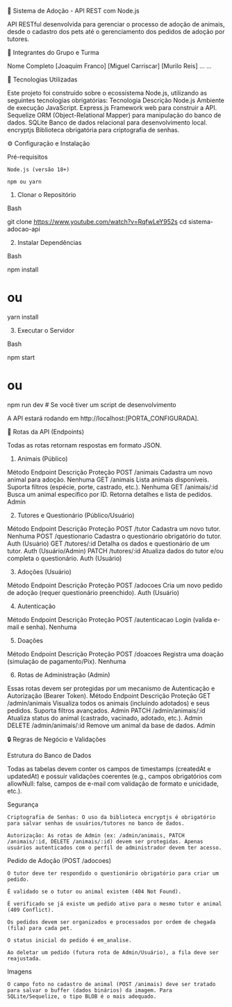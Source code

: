 🐾 Sistema de Adoção - API REST com Node.js

API RESTful desenvolvida para gerenciar o processo de adoção de animais, desde o cadastro dos pets até o gerenciamento dos pedidos de adoção por tutores.

👥 Integrantes do Grupo e Turma

Nome Completo
[Joaquim Franco]
[Miguel Carriscar]
[Murilo Reis]
...	...

🚀 Tecnologias Utilizadas

Este projeto foi construído sobre o ecossistema Node.js, utilizando as seguintes tecnologias obrigatórias:
Tecnologia	Descrição
Node.js	Ambiente de execução JavaScript.
Express.js	Framework web para construir a API.
Sequelize	ORM (Object-Relational Mapper) para manipulação do banco de dados.
SQLite	Banco de dados relacional para desenvolvimento local.
encryptjs	Biblioteca obrigatória para criptografia de senhas.

⚙️ Configuração e Instalação

Pré-requisitos

    Node.js (versão 18+)

    npm ou yarn

1. Clonar o Repositório

Bash

git clone https://www.youtube.com/watch?v=RqfwLeY952s
cd sistema-adocao-api

2. Instalar Dependências

Bash

npm install 
# ou
yarn install


3. Executar o Servidor

Bash

npm start
# ou
npm run dev # Se você tiver um script de desenvolvimento

A API estará rodando em http://localhost:[PORTA_CONFIGURADA].

🧭 Rotas da API (Endpoints)

Todas as rotas retornam respostas em formato JSON.

1. Animais (Público)

Método	Endpoint	Descrição	Proteção
POST	/animais	Cadastra um novo animal para adoção.	Nenhuma
GET	/animais	Lista animais disponíveis. Suporta filtros (espécie, porte, castrado, etc.).	Nenhuma
GET	/animais/:id	Busca um animal específico por ID. Retorna detalhes e lista de pedidos.	Admin

2. Tutores e Questionário (Público/Usuário)

Método	Endpoint	Descrição	Proteção
POST	/tutor	Cadastra um novo tutor.	Nenhuma
POST	/questionario	Cadastra o questionário obrigatório do tutor.	Auth (Usuário)
GET	/tutores/:id	Detalha os dados e questionário de um tutor.	Auth (Usuário/Admin)
PATCH	/tutores/:id	Atualiza dados do tutor e/ou completa o questionário.	Auth (Usuário)

3. Adoções (Usuário)

Método	Endpoint	Descrição	Proteção
POST	/adocoes	Cria um novo pedido de adoção (requer questionário preenchido).	Auth (Usuário)

4. Autenticação

Método	Endpoint	Descrição	Proteção
POST	/autenticacao	Login (valida e-mail e senha).	Nenhuma

5. Doações

Método	Endpoint	Descrição	Proteção
POST	/doacoes	Registra uma doação (simulação de pagamento/Pix).	Nenhuma

6. Rotas de Administração (Admin)

Essas rotas devem ser protegidas por um mecanismo de Autenticação e Autorização (Bearer Token).
Método	Endpoint	Descrição	Proteção
GET	/admin/animais	Visualiza todos os animais (incluindo adotados) e seus pedidos. Suporta filtros avançados.	Admin
PATCH	/admin/animais/:id	Atualiza status do animal (castrado, vacinado, adotado, etc.).	Admin
DELETE	/admin/animais/:id	Remove um animal da base de dados.	Admin

🔒 Regras de Negócio e Validações

Estrutura do Banco de Dados

Todas as tabelas devem conter os campos de timestamps (createdAt e updatedAt) e possuir validações coerentes (e.g., campos obrigatórios com allowNull: false, campos de e-mail com validação de formato e unicidade, etc.).

Segurança

    Criptografia de Senhas: O uso da biblioteca encryptjs é obrigatório para salvar senhas de usuários/tutores no banco de dados.

    Autorização: As rotas de Admin (ex: /admin/animais, PATCH /animais/:id, DELETE /animais/:id) devem ser protegidas. Apenas usuários autenticados com o perfil de administrador devem ter acesso.

Pedido de Adoção (POST /adocoes)

    O tutor deve ter respondido o questionário obrigatório para criar um pedido.

    É validado se o tutor ou animal existem (404 Not Found).

    É verificado se já existe um pedido ativo para o mesmo tutor e animal (409 Conflict).

    Os pedidos devem ser organizados e processados por ordem de chegada (fila) para cada pet.

    O status inicial do pedido é em_analise.

    Ao deletar um pedido (futura rota de Admin/Usuário), a fila deve ser reajustada.

Imagens

    O campo foto no cadastro de animal (POST /animais) deve ser tratado para salvar o buffer (dados binários) da imagem. Para SQLite/Sequelize, o tipo BLOB é o mais adequado.
